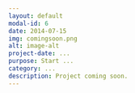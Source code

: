 ```yaml
---
layout: default
modal-id: 6
date: 2014-07-15
img: comingsoon.png
alt: image-alt
project-date: ...
purpose: Start ...
category: ...
description: Project coming soon.
---
```

